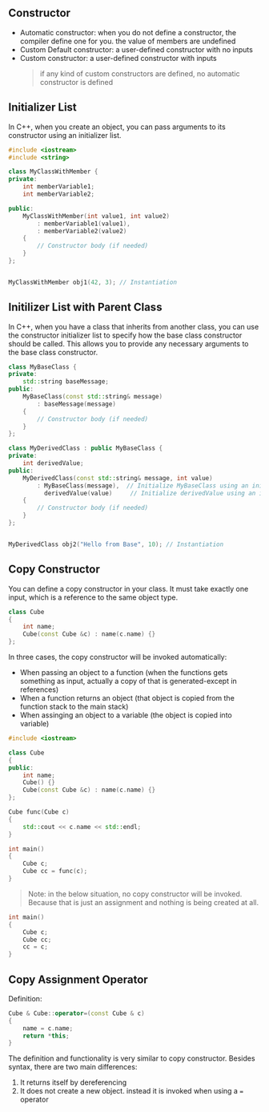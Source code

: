 ## Constructor

- Automatic constructor: when you do not define a constructor, the compiler define one for you. the value of members are undefined
- Custom Default constructor: a user-defined constructor with no inputs
- Custom constructor: a user-defined constructor with inputs
  > if any kind of custom constructors are defined, no automatic constructor is defined

## Initializer List
In C++, when you create an object, you can pass arguments to its constructor using an initializer list. 
```cpp
#include <iostream>
#include <string>

class MyClassWithMember {
private:
    int memberVariable1;
    int memberVariable2;

public:
    MyClassWithMember(int value1, int value2)
        : memberVariable1(value1),
        : memberVariable2(value2)
    {
        // Constructor body (if needed)
    }
};


MyClassWithMember obj1(42, 3); // Instantiation
```

## Initilizer List with Parent Class
In C++, when you have a class that inherits from another class, you can use the constructor initializer list to specify how the base class constructor should be called. This allows you to provide any necessary arguments to the base class constructor.
```cpp
class MyBaseClass {
private:
    std::string baseMessage;
public:
    MyBaseClass(const std::string& message)
        : baseMessage(message)
    {
        // Constructor body (if needed)
    }
};

class MyDerivedClass : public MyBaseClass {
private:
    int derivedValue;
public:
    MyDerivedClass(const std::string& message, int value)
        : MyBaseClass(message),  // Initialize MyBaseClass using an initializer list
          derivedValue(value)     // Initialize derivedValue using an initializer list
    {
        // Constructor body (if needed)
    }
};


MyDerivedClass obj2("Hello from Base", 10); // Instantiation
```

## Copy Constructor

You can define a copy constructor in your class. It must take exactly one input, which is a reference to the same object type.

```cpp
class Cube
{
    int name;
    Cube(const Cube &c) : name(c.name) {}
};
```

In three cases, the copy constructor will be invoked automatically:

- When passing an object to a function (when the functions gets something as input, actually a copy of that is generated-except in references)
- When a function returns an object (that object is copied from the function stack to the main stack)
- When assinging an object to a variable (the object is copied into variable)

```cpp
#include <iostream>

class Cube
{
public:
    int name;
    Cube() {}
    Cube(const Cube &c) : name(c.name) {}
};

Cube func(Cube c)
{
    std::cout << c.name << std::endl;
}

int main()
{
    Cube c;
    Cube cc = func(c);
}
```

> Note: in the below situation, no copy constructor will be invoked. Because that is just an assignment and nothing is being created at all.

```cpp
int main()
{
    Cube c;
    Cube cc;
    cc = c;
}
```

## Copy Assignment Operator

Definition:

```cpp
Cube & Cube::operator=(const Cube & c)
{
    name = c.name;
    return *this;
}
```

The definition and functionality is very similar to copy constructor. Besides syntax, there are two main differences:

1. It returns itself by dereferencing
2. It does not create a new object. instead it is invoked when using a `=` operator
